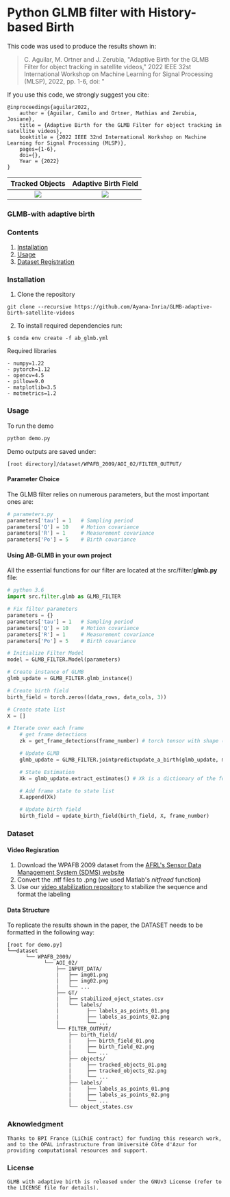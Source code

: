 # Python GLMB filter with History-based Birth

This code was used to produce the results shown in:

> C. Aguilar, M. Ortner and J. Zerubia, "Adaptive Birth for the GLMB Filter for object tracking in satellite videos," 2022 IEEE 32st International Workshop on Machine Learning for Signal Processing (MLSP), 2022, pp. 1-6, doi: "

If you use this code, we strongly suggest you cite:

    @inproceedings{aguilar2022,
        author = {Aguilar, Camilo and Ortner, Mathias and Zerubia, Josiane},
        title = {Adaptive Birth for the GLMB Filter for object tracking in satellite videos},
        booktitle = {2022 IEEE 32nd International Workshop on Machine Learning for Signal Processing (MLSP)},
        pages={1-6},
        doi={},
        Year = {2022}
    }

|Tracked Objects | Adaptive Birth Field |
|:--:| :--:|
| <img src="dataset/WPAFB_2009/AOI_02/adaptive_birth.gif"> | <img src="dataset/WPAFB_2009/AOI_02/birth_field.gif"> |

### GLMB-with adaptive birth

### Contents
1. [Installation](#Installation)
2. [Usage](#usage)
3. [Dataset Registration](#dataset)


### Installation

1. Clone the repository
  ```Shell
  git clone --recursive https://github.com/Ayana-Inria/GLMB-adaptive-birth-satellite-videos
  ```

2. To install required dependencies run:
```Shell
$ conda env create -f ab_glmb.yml
```
Required libraries
```Shell
- numpy=1.22
- pytorch=1.12
- opencv=4.5
- pillow=9.0
- matplotlib=3.5
- motmetrics=1.2
```

### Usage

To run the demo
```Bash
python demo.py
```

Demo outputs are saved under:

```
[root directory]/dataset/WPAFB_2009/AOI_02/FILTER_OUTPUT/
```


#### Parameter Choice

The GLMB filter relies on numerous parameters, but the most important ones are:

```python
# parameters.py
parameters['tau'] = 1   # Sampling period
parameters['Q'] = 10    # Motion covariance  
parameters['R'] = 1     # Measurement covariance
parameters['Po'] = 5    # Birth covariance
```


#### Using AB-GLMB in your own project

All the essential functions for our filter are located at the src/filter/**glmb.py** file:

```python
# python 3.6
import src.filter.glmb as GLMB_FILTER

# Fix filter parameters
parameters = {}
parameters['tau'] = 1   # Sampling period
parameters['Q'] = 10    # Motion covariance  
parameters['R'] = 1     # Measurement covariance
parameters['Po'] = 5    # Birth covariance

# Initialize Filter Model
model = GLMB_FILTER.Model(parameters)

# Create instance of GLMB
glmb_update = GLMB_FILTER.glmb_instance()

# Create birth field
birth_field = torch.zeros((data_rows, data_cols, 3))

# Create state list
X = []

# Iterate over each frame
    # get frame detections
    zk = get_frame_detections(frame_number) # torch tensor with shape (n_objects_at_frame_k, n_dims). n_dims=4: [px, py, w, h]

    # Update GLMB
    glmb_update = GLMB_FILTER.jointpredictupdate_a_birth(glmb_update, model,  zk, birth_field, frame_number)

    # State Estimation
    Xk = glmb_update.extract_estimates() # Xk is a dictionary of the form Xk[obj_label] = [px, py, vx, vy, w, h]

    # Add frame state to state list
    X.append(Xk)

    # Update birth field
    birth_field = update_birth_field(birth_field, X, frame_number)


```

### Dataset
#### Video Regisration
1. Download the WPAFB 2009 dataset from the [AFRL's Sensor Data Management System (SDMS) website](https://www.sdms.afrl.af.mil/index.php?collection=wpafb2009)
2. Convert the .ntf files to .png (we used Matlab's _nitfread_ function)
3. Use our [video stabilization repository](https://github.com/Ayana-Inria/satellite-video-stabilization) to stabilize the sequence and format the labeling


#### Data Structure
To replicate the results shown in the paper, the DATASET needs to be formatted in the following way:
```
[root for demo.py]
└──dataset
      └── WPAFB_2009/
            └── AOI_02/
                ├── INPUT_DATA/
                |   ├── img01.png
                |   ├── img02.png
                |   └── ...
                ├── GT/
                |   ├── stabilized_oject_states.csv
                |   └── labels/
                |         ├── labels_as_points_01.png
                |         ├── labels_as_points_02.png
                |         └── ...
                └── FILTER_OUTPUT/
                    ├── birth_field/
                    |     ├── birth_field_01.png
                    |     ├── birth_field_02.png
                    |     └── ...
                    ├── objects/
                    |     ├── tracked_objects_01.png
                    |     ├── tracked_objects_02.png
                    |     └── ...
                    ├── labels/
                    |     ├── labels_as_points_01.png
                    |     ├── labels_as_points_02.png
                    |     └── ...
                    └── object_states.csv
```

### Aknowledgment
    Thanks to BPI France (LiChiE contract) for funding this research work, and to the OPAL infrastructure from Université Côte d'Azur for providing computational resources and support.

### License
    GLMB with adaptive birth is released under the GNUv3 License (refer to the LICENSE file for details).
